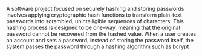 A software project focused on securely hashing and storing passwords involves applying cryptographic hash functions to transform plain-text passwords into scrambled, unintelligible sequences of characters. This hashing process is designed to be one-way, meaning that the original password cannot be recovered from the hashed value. When a user creates an account and sets a password, instead of storing the password itself, the system passes the password through a hashing algorithm such as bcrypt
